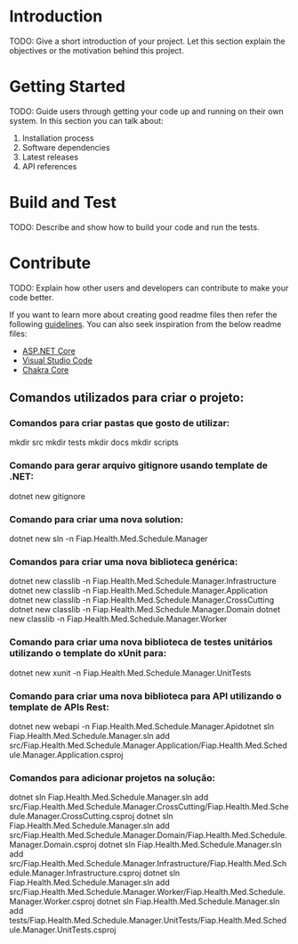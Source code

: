 # Introduction 
TODO: Give a short introduction of your project. Let this section explain the objectives or the motivation behind this project. 

# Getting Started
TODO: Guide users through getting your code up and running on their own system. In this section you can talk about:
1.	Installation process
2.	Software dependencies
3.	Latest releases
4.	API references

# Build and Test
TODO: Describe and show how to build your code and run the tests. 

# Contribute
TODO: Explain how other users and developers can contribute to make your code better. 

If you want to learn more about creating good readme files then refer the following [guidelines](https://docs.microsoft.com/en-us/azure/devops/repos/git/create-a-readme?view=azure-devops). You can also seek inspiration from the below readme files:
- [ASP.NET Core](https://github.com/aspnet/Home)
- [Visual Studio Code](https://github.com/Microsoft/vscode)
- [Chakra Core](https://github.com/Microsoft/ChakraCore)


## Comandos utilizados para criar o projeto:
### Comandos para criar pastas que gosto de utilizar:
mkdir src
mkdir tests
mkdir docs
mkdir scripts

### Comando para gerar arquivo gitignore usando template de .NET:
dotnet new gitignore

### Comando para criar uma nova solution:
dotnet new sln -n Fiap.Health.Med.Schedule.Manager

### Comandos para criar uma nova biblioteca genérica:
dotnet new classlib -n Fiap.Health.Med.Schedule.Manager.Infrastructure
dotnet new classlib -n Fiap.Health.Med.Schedule.Manager.Application
dotnet new classlib -n Fiap.Health.Med.Schedule.Manager.CrossCutting
dotnet new classlib -n Fiap.Health.Med.Schedule.Manager.Domain
dotnet new classlib -n Fiap.Health.Med.Schedule.Manager.Worker

### Comando para criar uma nova biblioteca de testes unitários utilizando o template do xUnit para:
dotnet new xunit -n Fiap.Health.Med.Schedule.Manager.UnitTests

### Comando para criar uma nova biblioteca para API utilizando o template de APIs Rest:
dotnet new webapi -n Fiap.Health.Med.Schedule.Manager.Apidotnet sln Fiap.Health.Med.Schedule.Manager.sln add src/Fiap.Health.Med.Schedule.Manager.Application/Fiap.Health.Med.Schedule.Manager.Application.csproj

### Comandos para adicionar projetos na solução:
dotnet sln Fiap.Health.Med.Schedule.Manager.sln add src/Fiap.Health.Med.Schedule.Manager.CrossCutting/Fiap.Health.Med.Schedule.Manager.CrossCutting.csproj
dotnet sln Fiap.Health.Med.Schedule.Manager.sln add src/Fiap.Health.Med.Schedule.Manager.Domain/Fiap.Health.Med.Schedule.Manager.Domain.csproj
dotnet sln Fiap.Health.Med.Schedule.Manager.sln add src/Fiap.Health.Med.Schedule.Manager.Infrastructure/Fiap.Health.Med.Schedule.Manager.Infrastructure.csproj
dotnet sln Fiap.Health.Med.Schedule.Manager.sln add src/Fiap.Health.Med.Schedule.Manager.Worker/Fiap.Health.Med.Schedule.Manager.Worker.csproj
dotnet sln Fiap.Health.Med.Schedule.Manager.sln add tests/Fiap.Health.Med.Schedule.Manager.UnitTests/Fiap.Health.Med.Schedule.Manager.UnitTests.csproj